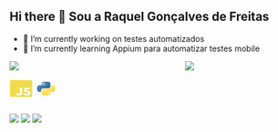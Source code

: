 ## Hi there 👋 Sou a Raquel Gonçalves de Freitas 

- 🔭 I’m currently working on testes automatizados
- 🌱 I’m currently learning Appium para automatizar testes mobile


<div style="display: flex; justify-content: center; gap: 20px;">
  <img 
    src="https://github-readme-stats.vercel.app/api?username=raquelgoncalvesfreitas&show_icons=true&theme=dark" 
    width="300"
  />
  <img 
    src="https://github-readme-stats.vercel.app/api/top-langs/?username=raquelgoncalvesfreitas&layout=donut&theme=dark" 
    width="205"
  />
</div>

<div style="display: inline_block"><br>
  <img align="center" alt="Raquel-Js" height="30" width="40" src="https://raw.githubusercontent.com/devicons/devicon/master/icons/javascript/javascript-plain.svg">
  <img align="center" alt="Raquel-Python" height="30" width="40" src="https://raw.githubusercontent.com/devicons/devicon/master/icons/python/python-original.svg">
</div>
  
  ##
 
<div> 
  <a href="https://instagram.com/kekellfreitas" target="_blank"><img src="https://img.shields.io/badge/-Instagram-%23E4405F?style=for-the-badge&logo=instagram&logoColor=white" target="_blank"></a>
  <a href = "mailto:kelfreitas@gmail.com"><img src="https://img.shields.io/badge/-Gmail-%23333?style=for-the-badge&logo=gmail&logoColor=white" target="_blank"></a>
  <a href="https://www.linkedin.com/in/raquelgoncalvesfreitas" target="_blank"><img src="https://img.shields.io/badge/-LinkedIn-%230077B5?style=for-the-badge&logo=linkedin&logoColor=white" target="_blank"></a>  
</div>

